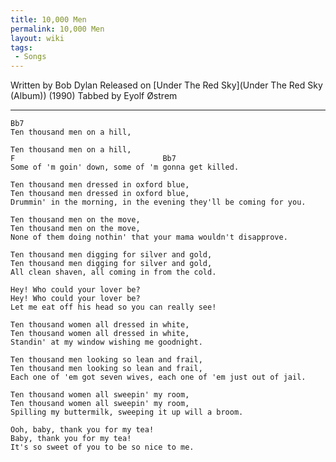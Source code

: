 ```yaml
---
title: 10,000 Men
permalink: 10,000 Men
layout: wiki
tags:
 - Songs
---
```


Written by Bob Dylan
Released on [Under The Red Sky](Under The Red Sky (Album)) (1990)
Tabbed by Eyolf Østrem

* * * * *

    Bb7
    Ten thousand men on a hill,

    Ten thousand men on a hill,
    F                                 Bb7
    Some of 'm goin' down, some of 'm gonna get killed.

    Ten thousand men dressed in oxford blue,
    Ten thousand men dressed in oxford blue,
    Drummin' in the morning, in the evening they'll be coming for you.

    Ten thousand men on the move,
    Ten thousand men on the move,
    None of them doing nothin' that your mama wouldn't disapprove.

    Ten thousand men digging for silver and gold,
    Ten thousand men digging for silver and gold,
    All clean shaven, all coming in from the cold.

    Hey! Who could your lover be?
    Hey! Who could your lover be?
    Let me eat off his head so you can really see!

    Ten thousand women all dressed in white,
    Ten thousand women all dressed in white,
    Standin' at my window wishing me goodnight.

    Ten thousand men looking so lean and frail,
    Ten thousand men looking so lean and frail,
    Each one of 'em got seven wives, each one of 'em just out of jail.

    Ten thousand women all sweepin' my room,
    Ten thousand women all sweepin' my room,
    Spilling my buttermilk, sweeping it up will a broom.

    Ooh, baby, thank you for my tea!
    Baby, thank you for my tea!
    It's so sweet of you to be so nice to me.
